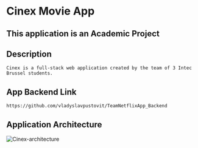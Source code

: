 # Cinex Movie App

## This application is an Academic Project

## Description
`Cinex is a full-stack web application created by the team of 3 Intec Brussel students.  `
## App Backend Link
`https://github.com/vladyslavpustovit/TeamNetflixApp_Backend`
## Application Architecture
![Cinex-architecture](https://github.com/vladyslavpustovit/Team_NetflixApp_Frontend-React/assets/125351780/02c0a59e-c36f-4400-add1-ddd80431be8a)

